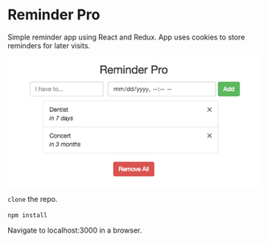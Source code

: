 # Reminder Pro

Simple reminder app using React and Redux. App uses cookies to store reminders for later visits.

![Reminder Pro](https://github.com/b33rTiger/b33rTiger.github.io/blob/master/ReminderPro.png)

`clone` the repo.

`npm install`

Navigate to localhost:3000 in a browser.
